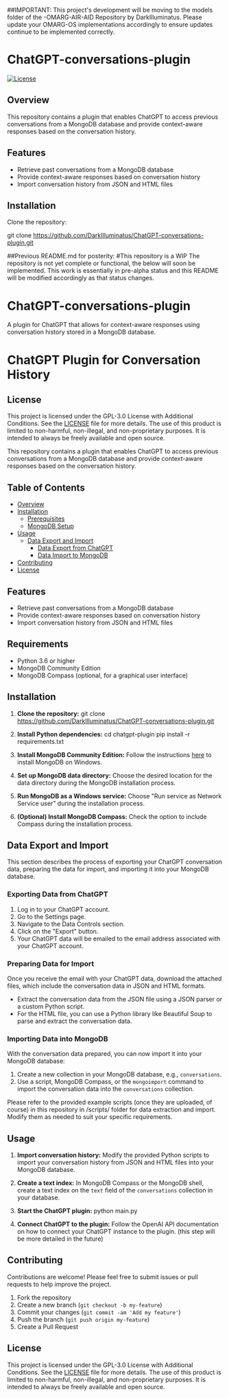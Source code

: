 ##IMPORTANT: This project's development will be moving to the models folder of the -OMARG-AIR-AID Repository by DarkIlluminatus. Please update your OMARG-OS implementations accordingly to ensure updates continue to be implemented correctly.

# ChatGPT-conversations-plugin

[![License](https://img.shields.io/badge/license-GPL--3.0%20License%20with%20Additional%20Conditions-blue.svg)](LICENSE)

## Overview

This repository contains a plugin that enables ChatGPT to access previous conversations from a MongoDB database and provide context-aware responses based on the conversation history.

## Features

- Retrieve past conversations from a MongoDB database
- Provide context-aware responses based on conversation history
- Import conversation history from JSON and HTML files

## Installation

Clone the repository:

git clone https://github.com/DarkIlluminatus/ChatGPT-conversations-plugin.git


##Previous README.md for posterity:
#This repository is a WIP
The repository is not yet complete or functional, the below will soon be implemented. This work is essentially in pre-alpha status and this README will be modified accordingly as that status changes.

# ChatGPT-conversations-plugin
A plugin for ChatGPT that allows for context-aware responses using conversation history stored in a MongoDB database.

# ChatGPT Plugin for Conversation History

## License

This project is licensed under the GPL-3.0 License with Additional Conditions. See the [LICENSE](LICENSE) file for more details. The use of this product is limited to non-harmful, non-illegal, and non-proprietary purposes. It is intended to always be freely available and open source.


This repository contains a plugin that enables ChatGPT to access previous conversations from a MongoDB database and provide context-aware responses based on the conversation history.

## Table of Contents
- [Overview](#overview)
- [Installation](#installation)
  - [Prerequisites](#prerequisites)
  - [MongoDB Setup](#mongodb-setup)
- [Usage](#usage)
  - [Data Export and Import](#data-export-and-import)
    - [Data Export from ChatGPT](#data-export-from-chatgpt)
    - [Data Import to MongoDB](#data-import-to-mongodb)
- [Contributing](#contributing)
- [License](#license)

## Features

- Retrieve past conversations from a MongoDB database
- Provide context-aware responses based on conversation history
- Import conversation history from JSON and HTML files

## Requirements

- Python 3.6 or higher
- MongoDB Community Edition
- MongoDB Compass (optional, for a graphical user interface)

## Installation

1. **Clone the repository:**
git clone https://github.com/DarkIlluminatus/ChatGPT-conversations-plugin.git

2. **Install Python dependencies:**
cd chatgpt-plugin
pip install -r requirements.txt

3. **Install MongoDB Community Edition:**
Follow the instructions [here](https://docs.mongodb.com/manual/tutorial/install-mongodb-on-windows/) to install MongoDB on Windows.

4. **Set up MongoDB data directory:**
Choose the desired location for the data directory during the MongoDB installation process.

5. **Run MongoDB as a Windows service:**
Choose "Run service as Network Service user" during the installation process.

6. **(Optional) Install MongoDB Compass:**
Check the option to include Compass during the installation process.

## Data Export and Import

This section describes the process of exporting your ChatGPT conversation data, preparing the data for import, and importing it into your MongoDB database.

### Exporting Data from ChatGPT

1. Log in to your ChatGPT account.
2. Go to the Settings page.
3. Navigate to the Data Controls section.
4. Click on the "Export" button.
5. Your ChatGPT data will be emailed to the email address associated with your ChatGPT account.

### Preparing Data for Import

Once you receive the email with your ChatGPT data, download the attached files, which include the conversation data in JSON and HTML formats.

- Extract the conversation data from the JSON file using a JSON parser or a custom Python script.
- For the HTML file, you can use a Python library like Beautiful Soup to parse and extract the conversation data.

### Importing Data into MongoDB

With the conversation data prepared, you can now import it into your MongoDB database:

1. Create a new collection in your MongoDB database, e.g., `conversations`.
2. Use a script, MongoDB Compass, or the `mongoimport` command to import the conversation data into the `conversations` collection.

Please refer to the provided example scripts (once they are uploaded, of course) in this repository in /scripts/ folder for data extraction and import. Modify them as needed to suit your specific requirements.

## Usage

1. **Import conversation history:**
Modify the provided Python scripts to import your conversation history from JSON and HTML files into your MongoDB database.

2. **Create a text index:**
In MongoDB Compass or the MongoDB shell, create a text index on the `text` field of the `conversations` collection in your database.

3. **Start the ChatGPT plugin:**
python main.py


4. **Connect ChatGPT to the plugin:**
Follow the OpenAI API documentation on how to connect your ChatGPT instance to the plugin. (this step will be more detailed in the future)

## Contributing

Contributions are welcome! Please feel free to submit issues or pull requests to help improve the project.

1. Fork the repository
2. Create a new branch (`git checkout -b my-feature`)
3. Commit your changes (`git commit -am 'Add my feature'`)
4. Push the branch (`git push origin my-feature`)
5. Create a Pull Request

## License

This project is licensed under the GPL-3.0 License with Additional Conditions. See the [LICENSE](LICENSE) file for more details. The use of this product is limited to non-harmful, non-illegal, and non-proprietary purposes. It is intended to always be freely available and open source.
